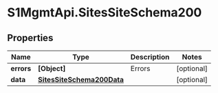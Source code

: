 # S1MgmtApi.SitesSiteSchema200

## Properties
Name | Type | Description | Notes
------------ | ------------- | ------------- | -------------
**errors** | **[Object]** | Errors | [optional] 
**data** | [**SitesSiteSchema200Data**](SitesSiteSchema200Data.md) |  | [optional] 


